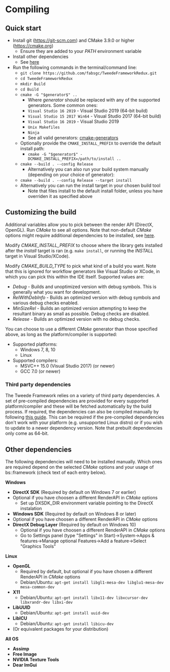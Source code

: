 # Compiling

## Quick start

- Install git (https://git-scm.com) and CMake 3.9.0 or higher (https://cmake.org)
  - Ensure they are added to your *PATH* environment variable
- Install other dependencies
  - See [here](#otherDeps)
- Run the following commands in the terminal/command line:
  - `git clone https://github.com/fabsgc/TweedeFrameworkRedux.git`
  - `cd TweedeFrameworkRedux`
  - `mkdir Build`
  - `cd Build`
  - `cmake -G "$generator$" ..` 
    - Where *$generator$* should be replaced with any of the supported generators. Some common ones:
    - `Visual Studio 16 2019` - Visual Studio 2019 (64-bit build)
    - `Visual Studio 15 2017 Win64` - Visual Studio 2017 (64-bit build)
    - `Visual Studio 16 2019` - Visual Studio 2019
    - `Unix Makefiles`
    - `Ninja`
    - See all valid generators: [cmake-generators](https://cmake.org/cmake/help/latest/manual/cmake-generators.7.html)
  - Optionally provide the `CMAKE_INSTALL_PREFIX` to override the default install path:
    - `cmake -G "$generator$" -DCMAKE_INSTALL_PREFIX=/path/to/install ..`
  - `cmake --build . --config Release`
    - Alternatively you can also run your build system manually (depending on your choice of generator):
  - `cmake --build . --config Release --target install`
  - Alternatively you can run the install target in your chosen build tool
    - Note that files install to the default install folder, unless you have overriden it as specified above

## Customizing the build

Additional variables allow you to pick between the render API (DirectX, OpenGL). Run *CMake* to see all options. Note that non-default *CMake* options might require additional dependencies to be installed, see [here](#otherDeps).

Modify *CMAKE_INSTALL_PREFIX* to choose where the library gets installed after the *install* target is ran (e.g. `make install`, or running the *INSTALL* target in Visual Studio/XCode).

Modify *CMAKE_BUILD_TYPE* to pick what kind of a build you want. Note that this is ignored for workflow generators like Visual Studio or XCode, in which you can pick this within the IDE itself. Supported values are:
 - *Debug* - Builds and unoptimized version with debug symbols. This is generally what you want for development.
 - *RelWithDebInfo* - Builds an optimized version with debug symbols and various debug checks enabled.
 - *MinSizeRel* - Builds an optimized version attempting to keep the resultant binary as small as possible. Debug checks are disabled.
 - *Release* - Builds an optimized version with no debug checks.

You can choose to use a different *CMake* generator than those specified above, as long as the platform/compiler is supported:  
  - Supported platforms:
    - Windows 7, 8, 10
    - Linux
  - Supported compilers:
    - MSVC++ 15.0 (Visual Studio 2017) (or newer)
    - GCC 7.0 (or newer)

### <a name="dependencies"></a>Third party dependencies
The Tweede Framework relies on a variety of third party dependencies. A set of pre-compiled dependencies are provided for every supported platform/compiler and these will be fetched automatically by the build process. If required, the dependencies can also be compiled manually by following [this guide](dependencies.md). This can be required if the pre-compiled dependencies don't work with your platform (e.g. unsupported Linux distro) or if you wish to update to a newer dependency version. Note that prebuilt dependencies only come as 64-bit.

## <a name="otherDeps"></a>Other dependencies
The following dependencies will need to be installed manually. Which ones are required depend on the selected *CMake* options and your usage of bs::framework (check text of each entry below).

**Windows**
  - **DirectX SDK** (Required by default on Windows 7 or earlier)
  - Optional if you have choosen a different RenderAPI in *CMake* options
    - Set up DXSDK_DIR environment variable pointing to the DirectX instalation
  - **Windows SDK** (Required by default on Windows 8 or later)
  - Optional if you have choosen a different RenderAPI in *CMake* options
  - **DirectX Debug Layer** (Required by default on Windows 10)
    - Optional if you have choosen a different RenderAPI in *CMake* options
    - Go to Settings panel (type "Settings" in Start)->System->Apps & features->Manage optional Features->Add a feature->Select "Graphics Tools"
 
**Linux**
  - **OpenGL**
    - Required by default, but optional if you have chosen a different RenderAPI in *CMake* options
    - Debian/Ubuntu: `apt-get install libgl1-mesa-dev libglu1-mesa-dev mesa-common-dev`
  - **X11**
    - Debian/Ubuntu: `apt-get install libx11-dev libxcursor-dev libxrandr-dev libxi-dev`
  - **LibUUID**
    - Debian/Ubuntu: `apt-get install uuid-dev`
  - **LibICU**
    - Debian/Ubuntu: `apt-get install libicu-dev`
  - (Or equivalent packages for your distribution)

**All OS**
  - **Assimp**
  - **Free Image**
  - **NVIDIA Texture Tools**
  - **Dear ImGui**
